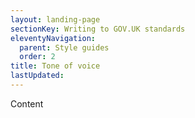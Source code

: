 ```yaml
---
layout: landing-page
sectionKey: Writing to GOV.UK standards
eleventyNavigation:
  parent: Style guides
  order: 2
title: Tone of voice
lastUpdated:
---
```

Content